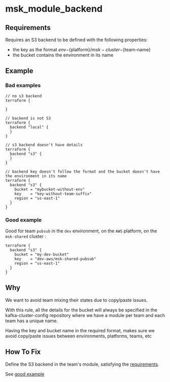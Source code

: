 # msk_module_backend

## Requirements
Requires an S3 backend to be defined with the following properties:
- the key as the format ${env}-${platform}/${msk-cluster}-${team-name}
- the bucket contains the environment in its name

## Example

### Bad examples 
```hcl
// no s3 backend
terraform {
  
}

// backend is not S3
terraform {
  backend "local" {
  }
}

// s3 backend doesn't have details
terraform {
  backend "s3" {
  }
}

// backend key doesn't follow the format and the bucket doesn't have the environment in its name
terraform {
  backend "s3" {
    bucket = "mybucket-without-env"
    key    = "key-without-team-suffix"
    region = "us-east-1"
  }
}
```

### Good example

Good for team `pubsub` in the `dev` environment, on the `AWS` platform, on the `msk-shared` cluster :
```hcl
terraform {
  backend "s3" {
    bucket = "my-dev-bucket"
    key    = "dev-aws/msk-shared-pubsub"
    region = "us-east-1"
  }
}
```

## Why

We want to avoid team mixing their states due to copy/paste issues.

With this rule, all the details for the bucket will always be specified in the kafka-cluster-config repository where we have a module per team and each team has a unique name.

Having the key and bucket name in the required format, makes sure we avoid copy/paste issues between environments, platforms, teams, etc 

## How To Fix

Define the S3 backend in the team's module, satisfying the [requirements](#requirements).

See [good example](#good-example)
